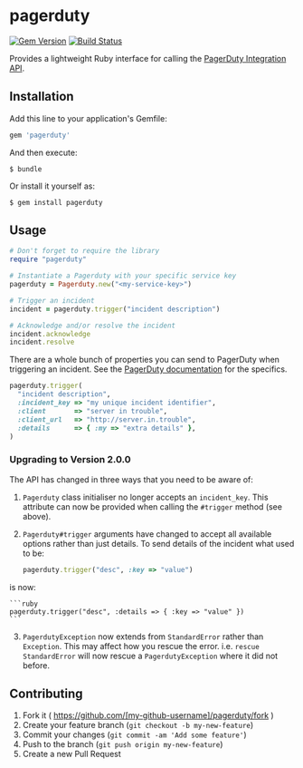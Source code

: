 # pagerduty

[![Gem Version](https://badge.fury.io/rb/pagerduty.svg)](http://badge.fury.io/rb/pagerduty)
[![Build Status](https://travis-ci.org/envato/pagerduty.svg?branch=master)](https://travis-ci.org/envato/pagerduty)

Provides a lightweight Ruby interface for calling the [PagerDuty
Integration API](http://developer.pagerduty.com/documentation/integration/events).

## Installation

Add this line to your application's Gemfile:

```ruby
gem 'pagerduty'
```

And then execute:

    $ bundle

Or install it yourself as:

    $ gem install pagerduty

## Usage

```ruby
# Don't forget to require the library
require "pagerduty"

# Instantiate a Pagerduty with your specific service key
pagerduty = Pagerduty.new("<my-service-key>")

# Trigger an incident
incident = pagerduty.trigger("incident description")

# Acknowledge and/or resolve the incident
incident.acknowledge
incident.resolve
```

There are a whole bunch of properties you can send to PagerDuty when triggering
an incident. See the [PagerDuty
documentation](http://developer.pagerduty.com/documentation/integration/events/trigger)
for the specifics.

```ruby
pagerduty.trigger(
  "incident description",
  :incident_key => "my unique incident identifier",
  :client       => "server in trouble",
  :client_url   => "http://server.in.trouble",
  :details      => { :my => "extra details" },
)
```

### Upgrading to Version 2.0.0

The API has changed in three ways that you need to be aware of:

1. `Pagerduty` class initialiser no longer accepts an `incident_key`. This
attribute can now be provided when calling the `#trigger` method (see above).

2. `Pagerduty#trigger` arguments have changed to accept all available options
rather than just details. To send details of the incident what used to be:

    ```ruby
    pagerduty.trigger("desc", :key => "value")
    ```
is now:

    ```ruby
    pagerduty.trigger("desc", :details => { :key => "value" })
    ```

3. `PagerdutyException` now extends from `StandardError` rather than
`Exception`. This may affect how you rescue the error. i.e. `rescue
StandardError` will now rescue a `PagerdutyException` where it did not
before.

## Contributing

1. Fork it ( https://github.com/[my-github-username]/pagerduty/fork )
2. Create your feature branch (`git checkout -b my-new-feature`)
3. Commit your changes (`git commit -am 'Add some feature'`)
4. Push to the branch (`git push origin my-new-feature`)
5. Create a new Pull Request
